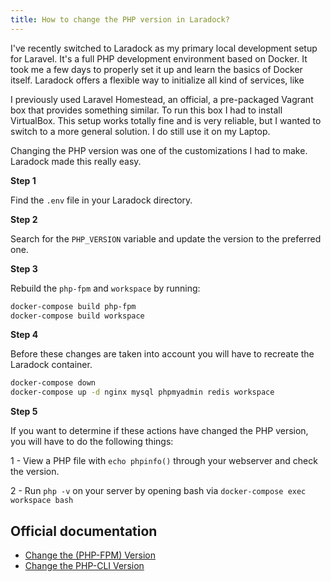 ```yaml
---
title: How to change the PHP version in Laradock?
---
```


I've recently switched to Laradock as my primary local development setup for Laravel. It's a full PHP development environment based on Docker. It took me a few days to properly set it up and learn the basics of Docker itself. Laradock offers a flexible way to initialize all kind of services, like

I previously used Laravel Homestead, an official, a pre-packaged Vagrant box that provides something similar. To run this box I had to install VirtualBox. This setup works totally fine and is very reliable, but I wanted to switch to a more general solution. I do still use it on my Laptop.

Changing the PHP version was one of the customizations I had to make. Laradock made this really easy.

**Step 1**

Find the `.env` file in your Laradock directory.

**Step 2**

Search for the `PHP_VERSION` variable and update the version to the preferred one.

**Step 3**

Rebuild the `php-fpm` and `workspace`  by running:

```bash
docker-compose build php-fpm
docker-compose build workspace
```

**Step 4**

Before these changes are taken into account you will have to recreate the Laradock container.

```bash
docker-compose down
docker-compose up -d nginx mysql phpmyadmin redis workspace
```

**Step 5**

If you want to determine if these actions have changed the PHP version, you will have to do the following things:

1 - View a PHP file with `echo phpinfo()` through your webserver and check the version.

2 - Run `php -v` on your server by opening bash via `docker-compose exec workspace bash`

## Official documentation

* [Change the (PHP-FPM) Version](https://laradock.io/#change-the-php-fpm-version)
* [Change the PHP-CLI Version](https://laradock.io/#change-the-php-cli-version)
